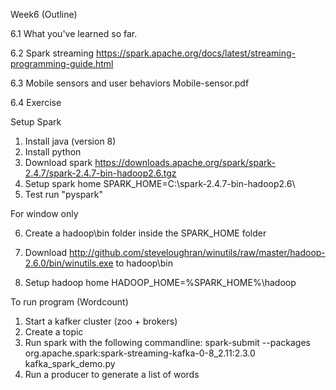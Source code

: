 Week6 (Outline)

6.1 What you've learned so far.

6.2 Spark streaming
https://spark.apache.org/docs/latest/streaming-programming-guide.html

6.3 Mobile sensors and user behaviors
Mobile-sensor.pdf

6.4 Exercise

Setup Spark
1. Install java (version 8)
2. Install python
3. Download spark https://downloads.apache.org/spark/spark-2.4.7/spark-2.4.7-bin-hadoop2.6.tgz
4. Setup spark home SPARK_HOME=C:\spark-2.4.7-bin-hadoop2.6\
5. Test run "pyspark"

For window only

6. Create a hadoop\bin folder inside the SPARK_HOME folder

7. Download http://github.com/steveloughran/winutils/raw/master/hadoop-2.6.0/bin/winutils.exe to hadoop\bin

8. Setup hadoop home HADOOP_HOME=%SPARK_HOME%\hadoop

To run program (Wordcount)
1. Start a kafker cluster (zoo + brokers)
2. Create a topic
3. Run spark with the following commandline: spark-submit --packages org.apache.spark:spark-streaming-kafka-0-8_2.11:2.3.0 kafka_spark_demo.py
4. Run a producer to generate a list of words

